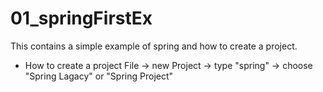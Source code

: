 # 01_springFirstEx
This contains a simple example of spring and how to create a project.

* How to create a project
File -> new Project -> type "spring" -> choose "Spring Lagacy" or "Spring Project"
